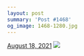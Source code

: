 ```yaml
---
layout: post
summary: 'Post #1468'
og_image: 1468-1280.jpg
---
```


<p>
  <time>
    <a href="/1468">August 18, 2021</a>
  </time>
  <a href="/1468">
    <img src="{{ site.assets_url }}/1468-640.jpg" srcset="{{ site.assets_url }}/1468-320.jpg 320w, {{ site.assets_url }}/1468-640.jpg 640w, {{ site.assets_url }}/1468-960.jpg 960w, {{ site.assets_url }}/1468-1280.jpg 1280w" sizes="(min-width: 700px) 50vw, calc(100vw - 2rem)" />
  </a>
</p>
